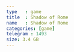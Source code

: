 ```yaml
---
type   : game
title  : Shadow of Rome
name   : Shadow of Rome
categories: [game]
telegram : 1493
size: 3.4 GB
---
```



